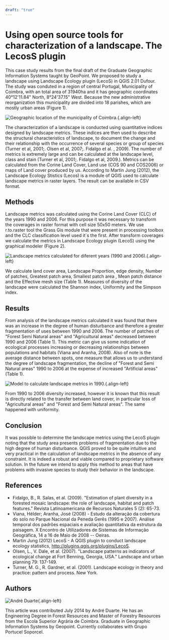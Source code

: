 ```yaml
---
draft: "true"
---
```


# Using open source tools for characterization of a landscape. The LecosS plugin

This case study results from the final draft of the Graduate Geographic
Information Systems taught by GeoPoint. We proposed to study a landscape
using Landscape Ecology plugin (LecoS) in QGIS 2.01 Dufour. The study
was conduted in a region of central Portugal, Municipality of Coimbra,
with an total area of 31940ha and it has geographic coordinates
40°12\'11.84\" North, 8°24\'37.15\" West. Because the new administrative
reorganization this municipality are divided into 18 parishes, which are
mostly urban areas (Figure 1).

![Geographic location of the municipality of
Coimbra.](./images/portugal_coimbra1.png){.align-left}

The characterization of a landscape is conducted using quantitative
indices designed by landscape metrics. These indices are then used to
describe the structural characteristics of landscape, to document the
change and their relationship with the occurrence of several species or
group of species (Turner et al, 2001;. Olsen et al, 2007;. Fidalgo et
al. , 2009). The number of metrics is extremely large and can be
calculated at the landscape level, class and stain (Turner et al, 2001;.
Fidalgo et al, 2009.). Metrics can be calculated from the Corine Land
Cover, Land use (COS 90 and COS2006) or maps of Land cover produced by
us. According to Martin Jung (2012), the Landscape Ecology Stistics
(Lecos) is a module of QGIS used to calculate landscape metrics in
raster layers. The result can be available in CSV format.

## Methods

Landscape metrics was calculated using the Corine Land Cover (CLC) of
the years 1990 and 2006. For this purpose it was necessary to transform
the coverages in raster format with cell size 50x50 meters. We use
r.to.raster tool the Grass Gis module that were present in processing
toolbox and the CLC classification level used it´s the first. After
transform coverages we calculate the metrics in Landscape Ecology plugin
(LecoS) using the graphical modeler (Figure 2).

![Landscape metrics calculated for diferent years (1990 and
2006).](./images/portugal_coimbra3.png){.align-left}

We calculate land cover area, Landscape Proportion, edge density, Number
of patches, Greatest patch area, Smallest patch area , Mean patch
distance and the Effective mesh size (Table 1). Measures of diversity of
the landscape were calculated the Shannon index, Uniformity and the
Simpson index.

## Results

From analysis of the landscape metrics calculated it was found that
there was an increase in the degree of human disturbance and therefore a
greater fragmentation of uses between 1990 and 2006. The number of
patches of "Forest Semi Natural areas" and "Agricultural areas"
decreased between 1990 and 2006 (Table 1). This metric can give us some
indication of ecological processes increasing or decreasing
relationships between populations and habitats (Viana and Aranha, 2008).
Also of note is the average distance between spots, one measure that
allows us to understand the degree of landscape fragmentation, the
decline of "Forest and Semi Natural areas" 1990 to 2006 at the expense
of increased "Artificial areas" (Table 1).

![Model to calculate landscape metrics in
1990.](./images/portugal_coimbra2.png){.align-left}

From 1990 to 2006 diversity increased, however it is known that this
result is directly related to the transfer between land cover, in
particular loss of "Agricultural areas" and "Forest and Semi Natural
areas". The same happened with uniformity.

## Conclusion

It was possible to determine the landscape metrics using the LecoS
plugin noting that the study area presents problems of fragmentation due
to the high degree of human disturbance. QGIS proved to be quite
intuitive and very practical in the calculation of landscape metrics in
the absence of any constraint. It is indeed a robust and viable compared
to proprietary software solution. In the future we intend to apply this
method to areas that have problems with invasive species to study their
behavior in the landscape.

## References

-   Fidalgo, B., R. Salas, et al. (2009). \"Estimation of plant
    diversity in a forested mosaic landscape: the role of landscape,
    habitat and patch features.\" Revista Latinoamericana de Recursos
    Naturales 5 (2): 65-73.
-   Viana, Hélder; Aranha, José (2008) - Estudo da alteração da
    cobertura do solo no Parque Nacional da Peneda Gerês (1995 e 2007).
    Análise temporal dos padrões espaciais e avaliação quantitativa da
    estrutura da paisagem. X Encontro de Utilizadores de Sistemas de
    Informação Geográfica, 14 a 16 de Maio de 2008 -- Oeiras.
-   Martin Jung (2012) LecoS - A QGIS plugin to conduct landscape
    ecology statistics, <http://plugins.qgis.org/plugins/LecoS>.
-   Olsen, L., V. Dale, et al. (2007). \"Landscape patterns as
    indicators of ecological change at Fort Benning, Georgia, USA.\"
    Landscape and urban planning 79: 137-149.
-   Turner, M. G., R. Gardner, et al. (2001). Landscape ecology in
    theory and practice: pattern and process. New York.

## Authors

![André Duarte](./images/portugal_coimbra4.png){.align-left}

This article was contributed July 2014 by André Duarte. He has an
Engineering Degree in Forest Resources and Master of Forestry Resources
from the Escola Superior Agrária de Coimbra. Graduate in Geographic
Information Systems by Geopoint. Currently collaborates with Grupo
Portucel Soporcel.

